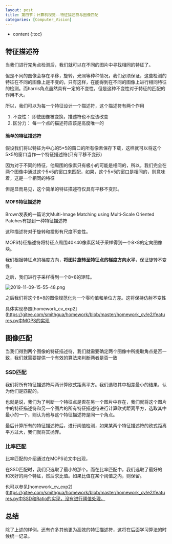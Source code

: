 ```yaml
---
layout: post
title: 第四节：计算机视觉--特征描述符与图像匹配
categories: [Computer_Vision]
---
```


* content
{:toc}

## 特征描述符

当我们进行完角点检测后，我们就可以在不同的图片中寻找相同的特征了。

但是不同的图像会存在平移，旋转，光照等种种情况，我们必须保证，这些检测的特征在不同的图像上是不变的，只有这样，在能得到在不同的图像上进行相同特征的检测。而harris角点虽然具有一定的不变性，但是这种不变性对于特征的匹配的作用不大。

所以，我们可以为每一个特征设计一个描述符，这个描述符有两个作用

1. 不变性： 即使图像被变换，描述符也不应该改变
2. 区分力： 每一个点的描述符应该是高度唯一的

#### 简单的特征描述符

假设我们将以特征为中心的5×5的窗口的所有像素保存下载，这样就可以将这个5×5的窗口当作一个特征描述符(只有平移不变形)

因为对于不同的特征，他周围的像素只有极小的可能是相同的，所以，我们完全在两个图像中通过这个5×5的窗口来匹配，如果，这个5×5的窗口是相同的，则意味着，这是一个相同的特征

但是显而易见，这个简单的特征描述符仅具有平移不变形。

#### MOFS特征描述符

Brown发表的一篇论文Multi-Image Matching using Multi-Scale Oriented Patches有提到一种特征描述符

这种描述符对于旋转和投影有尺度不变性。

MOFS特征描述符将特征点周围40×40像素区域子采样得到一个8×8的定向图像块。

我们根据特征点的梯度方向，**将图片旋转至特征点的梯度方向水平**，保证旋转不变性，

之后，我们进行子采样得到一个8×8的矩阵。

![2019-11-09-15-55-48.png](2019-11-09-15-55-48.png)

之后我们将这个8×8的图像规范化为一个零均值和单位方差。这将保持仿射不变性

具体实现参照[homework_cv_exp2](https://gitee.com/smithgua/homework/blob/master/homework_cv/e2/features.py中MOPS的实现


## 图像匹配

当我们得到两个图像的特征描述符，我们就需要确定两个图像中所提取角点是否一致，我们就需要提供一个有效的算法来判断两者是否一致

### SSD匹配

我们将所有特征描述符两两计算欧式距离平方。我们选取其中相差最小的结果，认为他们是匹配的。

也就是说，我们为了判断一个特征点是否在另一个图片中存在，我们就将这个图片中的特征描述符和另一个图片的所有特征描述符进行计算欧式距离平方，选取其中最小的一个，则认为他与这个特征描述符是同一个角点。

最后计算所有的特征描述符后，进行阈值检测，如果某两个特征描述符的欧式距离平方过大，我们就将其抛弃。

### 比率匹配

比率匹配的介绍通过在MOPS论文中出现，

在SSD匹配时，我们只选取了最小的那个。而在比率匹配中，我们选取了最好的和次好的两个特征，然后求比值。如果比值在某个阈值之内，则保留。

也可以参见[homework_cv_exp2](https://gitee.com/smithgua/homework/blob/master/homework_cv/e2/features.py中SSD和Ratio的实现，没有进行阈值处理。

## 总结

除了上述的样例，还有许多其他更为高效的特征描述符，这将在后面学习算法的时候统一记录。